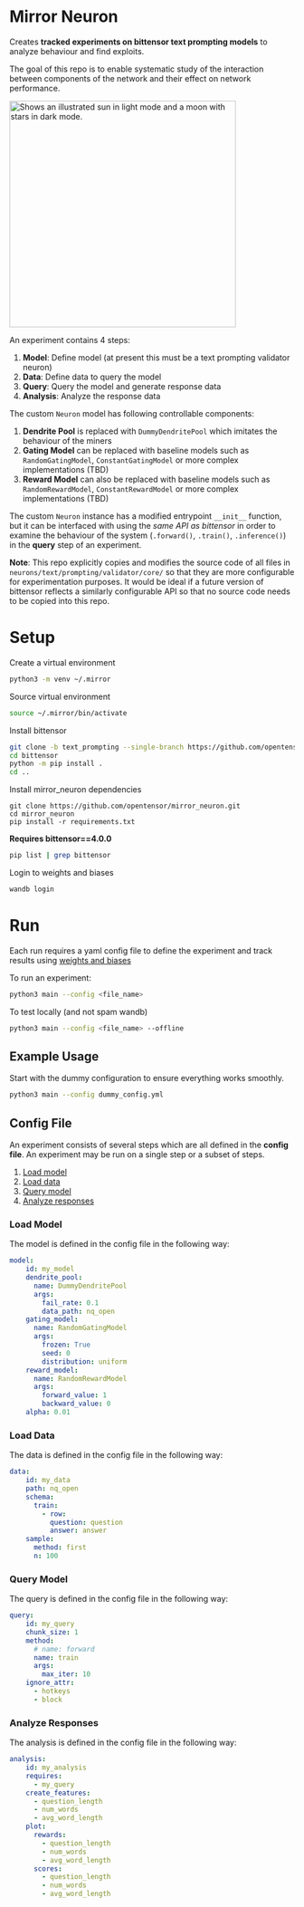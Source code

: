 # Mirror Neuron

Creates **tracked experiments on bittensor text prompting models** to analyze behaviour and find exploits. 

The goal of this repo is to enable systematic study of the interaction between components of the network and their effect on network performance.  


<picture>
  <img alt="Shows an illustrated sun in light mode and a moon with stars in dark mode." src="https://user-images.githubusercontent.com/6709103/235761418-c305c8ee-dc84-46fb-851c-e2cf3b074366.png" width=400>
</picture>



An experiment contains 4 steps:
1. **Model**: Define model (at present this must be a text prompting validator neuron)
2. **Data**: Define data to query the model
3. **Query**: Query the model and generate response data 
4. **Analysis**: Analyze the response data 

The custom `Neuron` model has following controllable components:
1. **Dendrite Pool** is replaced with `DummyDendritePool` which imitates the behaviour of the miners 
2. **Gating Model** can be replaced with baseline models such as `RandomGatingModel`, `ConstantGatingModel` or more complex implementations (TBD)
3. **Reward Model** can also be replaced with baseline models such as `RandomRewardModel`, `ConstantRewardModel` or more complex implementations (TBD)

The custom `Neuron` instance has a modified entrypoint `__init__` function, but it can be interfaced with using the *same API as bittensor* in order to examine the behaviour of the system (`.forward()`, `.train()`, `.inference()`) in the **query** step of an experiment.

**Note**: This repo explicitly copies and modifies the source code of all files in `neurons/text/prompting/validator/core/` so that they are more configurable for experimentation purposes. It would be ideal if a future version of bittensor reflects a similarly configurable API so that no source code needs to be copied into this repo.

# Setup
Create a virtual environment
```bash
python3 -m venv ~/.mirror
```

Source virtual environment
```bash
source ~/.mirror/bin/activate
```

Install bittensor
```bash
git clone -b text_prompting --single-branch https://github.com/opentensor/bittensor.git
cd bittensor
python -m pip install .
cd ..
```

Install mirror_neuron dependencies
```
git clone https://github.com/opentensor/mirror_neuron.git
cd mirror_neuron
pip install -r requirements.txt
```

**Requires bittensor==4.0.0**
```bash
pip list | grep bittensor
```

Login to weights and biases
```bash
wandb login
```

# Run

Each run requires a yaml config file to define the experiment and track results using [weights and biases](https://wandb.ai/site)

To run an experiment:

```bash
python3 main --config <file_name>
```

To test locally (and not spam wandb)

```bash
python3 main --config <file_name> --offline
```

## Example Usage
Start with the dummy configuration to ensure everything works smoothly. 
```bash
python3 main --config dummy_config.yml
```

## Config File

An experiment consists of several steps which are all defined in the **config file**. An experiment may be run on a single step or a subset of steps.
1. [Load model](#load-model)
2. [Load data](#load-data)
3. [Query model](#query-model)
4. [Analyze responses](#analyze-reponses)

### Load  Model
The model is defined in the config file in the following way:
```yaml
model:
    id: my_model
    dendrite_pool:
      name: DummyDendritePool
      args:
        fail_rate: 0.1
        data_path: nq_open
    gating_model:
      name: RandomGatingModel
      args:
        frozen: True
        seed: 0
        distribution: uniform
    reward_model:
      name: RandomRewardModel
      args:
        forward_value: 1
        backward_value: 0
    alpha: 0.01
```

### Load Data
The data is defined in the config file in the following way:
```yaml
data:
    id: my_data
    path: nq_open
    schema:
      train:
        - row:
          question: question
          answer: answer
    sample:
      method: first
      n: 100
```

### Query Model
The query is defined in the config file in the following way:

```yaml
query:
    id: my_query
    chunk_size: 1
    method:
      # name: forward
      name: train
      args:
        max_iter: 10
    ignore_attr:
      - hotkeys
      - block

```

### Analyze Responses
The analysis is defined in the config file in the following way:

```yaml
analysis:
    id: my_analysis
    requires:
      - my_query
    create_features:
      - question_length
      - num_words
      - avg_word_length
    plot:
      rewards:
        - question_length
        - num_words
        - avg_word_length
      scores:
        - question_length
        - num_words
        - avg_word_length       
```



